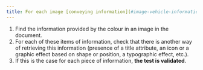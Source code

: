 ```yaml
---
title: For each image [conveying information](#image-vehicle-information-provided-by-color), the [information](#information-provided-by-color) must not be provided by color alone. Is this rule respected?
---
```


1. Find the information provided by the colour in an image in the document.
2. For each of these items of information, check that there is another way of retrieving this information (presence of a title attribute, an icon or a graphic effect based on shape or position, a typographic effect, etc.).
3. If this is the case for each piece of information, **the test is validated**.
